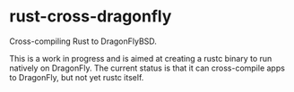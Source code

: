 rust-cross-dragonfly
====================

Cross-compiling Rust to DragonFlyBSD.

This is a work in progress and is aimed at creating a rustc binary to run
natively on DragonFly. The current status is that it can cross-compile apps to
DragonFly, but not yet rustc itself.
